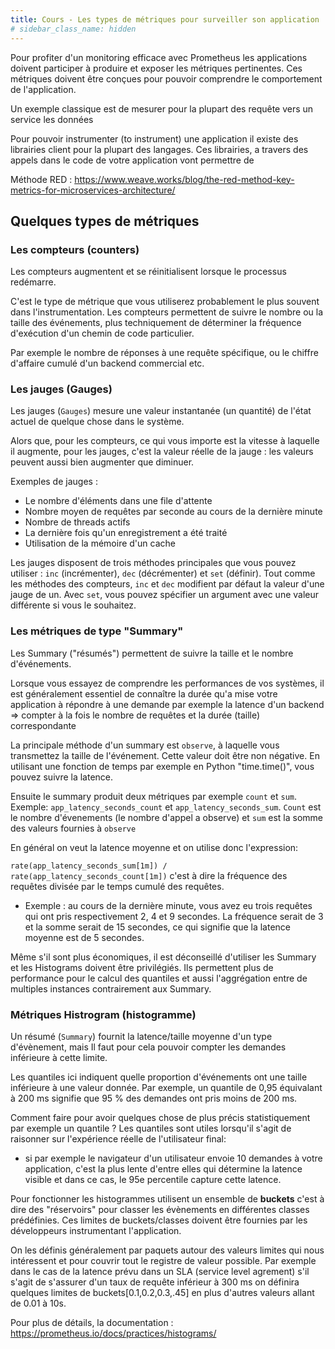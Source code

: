 ```yaml
---
title: Cours - Les types de métriques pour surveiller son application
# sidebar_class_name: hidden
---
```


Pour profiter d'un monitoring efficace avec Prometheus les applications doivent participer à produire et exposer les métriques pertinentes. Ces métriques doivent être conçues pour pouvoir comprendre le comportement de l'application.

Un exemple classique est de mesurer pour la plupart des requête vers un service les données 

Pour pouvoir instrumenter (to instrument) une application il existe des librairies client pour la plupart des langages. Ces librairies, a travers des appels dans le code de votre application vont permettre de 

Méthode RED : https://www.weave.works/blog/the-red-method-key-metrics-for-microservices-architecture/

## Quelques types de métriques

### Les compteurs (counters)

Les compteurs augmentent et se réinitialisent lorsque le processus redémarre.

C'est le type de métrique que vous utiliserez probablement le plus souvent dans l'instrumentation. Les compteurs permettent de suivre le nombre ou la taille des événements, plus techniquement de déterminer la fréquence d'exécution d'un chemin de code particulier.

Par exemple le nombre de réponses à une requête spécifique, ou le chiffre d'affaire cumulé d'un backend commercial etc.

### Les jauges (Gauges)

Les jauges (`Gauges`) mesure une valeur instantanée (un quantité) de l'état actuel de quelque chose dans le système.

Alors que, pour les compteurs, ce qui vous importe est la vitesse à laquelle il augmente, pour les jauges, c'est la valeur réelle de la jauge : les valeurs peuvent aussi bien augmenter que diminuer.

Exemples de jauges :
- Le nombre d'éléments dans une file d'attente
- Nombre moyen de requêtes par seconde au cours de la dernière minute
- Nombre de threads actifs
- La dernière fois qu'un enregistrement a été traité
- Utilisation de la mémoire d'un cache

Les jauges disposent de trois méthodes principales que vous pouvez utiliser : `inc` (incrémenter), `dec` (décrémenter) et `set` (définir). Tout comme les méthodes des compteurs, `inc` et `dec` modifient par défaut la valeur d'une jauge de un. Avec `set`, vous pouvez spécifier un argument avec une valeur différente si vous le souhaitez.

### Les métriques de type "Summary"

Les Summary ("résumés") permettent de suivre la taille et le nombre d'événements.

Lorsque vous essayez de comprendre les performances de vos systèmes, il est généralement essentiel de connaître la durée qu'a mise votre application à répondre à une demande par exemple la latence d'un backend => compter à la fois le nombre de requêtes et la durée (taille) correspondante

<!-- Les Summary sont en quelque sorte d'une version plus générale des métrique de type Timer présente dans d'autres systèmes de monitoring : tout comme les compteurs peuvent être incrémentés par des valeurs autres que un, vous pouvez souhaiter suivre des aspects autres que la latence des événements. -->

<!-- Par exemple, en plus de la latence du backend, vous pouvez également vouloir suivre la taille des réponses que vous recevez. -->

La principale méthode d'un summary  est `observe`, à laquelle vous transmettez la taille de l'événement. Cette valeur doit être non négative. En utilisant une fonction de temps par exemple en Python "time.time()", vous pouvez suivre la latence.

Ensuite le summary produit deux métriques par exemple `count` et `sum`. Exemple: `app_latency_seconds_count` et `app_latency_seconds_sum`. `Count` est le nombre d'évenements (le nombre d'appel a observe) et `sum` est la somme des valeurs fournies à `observe`

En général on veut la latence moyenne et on utilise donc l'expression:

`rate(app_latency_seconds_sum[1m]) / rate(app_latency_seconds_count[1m])` c'est à dire la fréquence des requêtes divisée par le temps cumulé des requêtes.

- Exemple : au cours de la dernière minute, vous avez eu trois requêtes qui ont pris respectivement 2, 4 et 9 secondes. La fréquence serait de 3 et la somme serait de 15 secondes, ce qui signifie que la latence moyenne est de 5 secondes.

Même s'il sont plus économiques, il est déconseillé d'utiliser les Summary et les Histograms doivent être privilégiés. Ils permettent plus de performance pour le calcul des quantiles et aussi l'aggrégation entre de multiples instances contrairement aux Summary.

### Métriques Histrogram (histogramme)

Un résumé (`Summary`) fournit la latence/taille moyenne d'un type d'évènement, mais  Il faut pour cela pouvoir compter les demandes inférieure à cette limite. 

Les quantiles ici indiquent quelle proportion d'événements ont une taille inférieure à une valeur donnée. Par exemple, un quantile de 0,95 équivalant à 200 ms signifie que 95 % des demandes ont pris moins de 200 ms.

Comment faire pour avoir quelques chose de plus précis statistiquement par exemple un quantile ? Les quantiles sont utiles lorsqu'il s'agit de raisonner sur l'expérience réelle de l'utilisateur final:

- si par exemple le navigateur d'un utilisateur envoie 10 demandes à votre application, c'est la plus lente d'entre elles qui détermine la latence visible et dans ce cas, le 95e percentile capture cette latence.

Pour fonctionner les histogrammes utilisent un ensemble de **buckets** c'est à dire des "réservoirs" pour classer les évènements en différentes classes prédéfinies. Ces limites de buckets/classes doivent être fournies par les développeurs instrumentant l'application.

On les définis généralement par paquets autour des valeurs limites qui nous intéressent et pour couvrir tout le registre de valeur possible. Par exemple dans le cas de la latence prévu dans un SLA (service level agrement) s'il s'agit de s'assurer d'un taux de requête inférieur à 300 ms on définira quelques limites de buckets[0.1,0.2,0.3,.45] en plus d'autres valeurs allant de 0.01 à 10s.

Pour plus de détails, la documentation : https://prometheus.io/docs/practices/histograms/
<!-- 
### 3 Modèles d'instrumentation

De manière générale, il existe trois types de services, chacun avec ses propres indicateurs clés : les systèmes en ligne, les systèmes hors ligne et les travaux par lots.

#### les services

Les services sont ceux où soit un humain, soit un autre service attend une réponse : serveurs web, bases de données.

Les indicateurs clés à inclure dans l'instrumentation de service sont le taux de requêtes, la latence et le taux d'erreur. Disposer des mesures de taux de requêtes, de latence et de taux d'erreur

=> la méthode RED, pour Rate (Taux), Errors (Erreurs) et Duration (Durée).

#### Services "offlines"

D'autres services ("hors ligne") n'ont personne qui attend après eux. Ils regroupent généralement le travail et ont plusieurs étapes dans un pipeline avec des files d'attente entre elles. Un système de traitement de logs est un exemple.

Pour chaque étape, vous devriez avoir des indicateurs pour la quantité de travail en file d'attente, la quantité de travail en cours, la vitesse à laquelle vous traitez les éléments et les erreurs qui surviennent. 

=> méthode USE, pour Utilization (Utilisation), Saturation et Errors (Erreurs). L'utilisation montre à quel point votre service est rempli, la saturation est la quantité de travail en file d'attente, et les erreurs sont explicites.

#### Batch Jobs

Les travaux par lots (batch jobs) sont le troisième type de service, et ils ressemblent aux systèmes hors ligne. Cependant, les travaux par lots fonctionnent régulièrement, tandis que les systèmes hors ligne fonctionnent en continu.

Comme les travaux par lots ne sont pas toujours en cours d'exécution, les scraper ne fonctionne pas très bien, donc des techniques comme le Pushgateway sont utilisées pour pousser les métriques plus spécifiques de ces jobs. -->